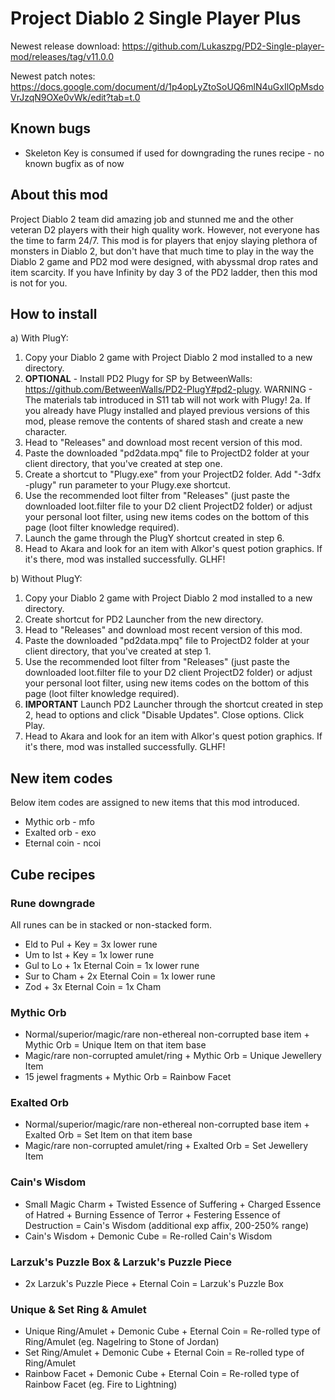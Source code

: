 
# Project Diablo 2 Single Player Plus

Newest release download: https://github.com/Lukaszpg/PD2-Single-player-mod/releases/tag/v11.0.0

Newest patch notes: https://docs.google.com/document/d/1p4opLyZtoSoUQ6mlN4uGxIlOpMsdoVrJzqN9OXe0vWk/edit?tab=t.0

## Known bugs

* Skeleton Key is consumed if used for downgrading the runes recipe - no known bugfix as of now

## About this mod

Project Diablo 2 team did amazing job and stunned me and the other veteran D2 players with their high quality work. However, not everyone has the time to farm 24/7. This mod is for players that enjoy slaying plethora of monsters in Diablo 2, but don't have that much time to play in the way the Diablo 2 game and PD2 mod were designed, with abyssmal drop rates and item scarcity. If you have Infinity by day 3 of the PD2 ladder, then this mod is not for you.

## How to install

a) With PlugY:

1. Copy your Diablo 2 game with Project Diablo 2 mod installed to a new directory.
2. **OPTIONAL** - Install PD2 Plugy for SP by BetweenWalls: https://github.com/BetweenWalls/PD2-PlugY#pd2-plugy. WARNING - The materials tab introduced in S11 tab will not work with Plugy!
	2a. If you already have Plugy installed and played previous versions of this mod, please remove the contents of shared stash and create a new character.
3. Head to "Releases" and download most recent version of this mod.
4. Paste the downloaded "pd2data.mpq" file to ProjectD2 folder at your client directory, that you've created at step one.
5. Create a shortcut to "Plugy.exe" from your ProjectD2 folder. Add "-3dfx -plugy" run parameter to your Plugy.exe shortcut.
6. Use the recommended loot filter from "Releases" (just paste the downloaded loot.filter file to your D2 client ProjectD2 folder) or adjust your personal loot filter, using new items codes on the bottom of this page (loot filter knowledge required).
7. Launch the game through the PlugY shortcut created in step 6.
8. Head to Akara and look for an item with Alkor's quest potion graphics. If it's there, mod was installed successfully. GLHF!

b) Without PlugY:


1. Copy your Diablo 2 game with Project Diablo 2 mod installed to a new directory.
2. Create shortcut for PD2 Launcher from the new directory.
3. Head to "Releases" and download most recent version of this mod.
4. Paste the downloaded "pd2data.mpq" file to ProjectD2 folder at your client directory, that you've created at step 1.
5. Use the recommended loot filter from "Releases" (just paste the downloaded loot.filter file to your D2 client ProjectD2 folder) or adjust your personal loot filter, using new items codes on the bottom of this page (loot filter knowledge required).
6. **IMPORTANT** Launch PD2 Launcher through the shortcut created in step 2, head to options and click "Disable Updates". Close options. Click Play.
7. Head to Akara and look for an item with Alkor's quest potion graphics. If it's there, mod was installed successfully. GLHF!
  
## New item codes

Below item codes are assigned to new items that this mod introduced.

* Mythic orb - mfo
* Exalted orb - exo
* Eternal coin - ncoi

## Cube recipes

### Rune downgrade

All runes can be in stacked or non-stacked form.

* Eld to Pul  + Key = 3x lower rune
* Um to Ist + Key = 1x lower rune
* Gul to Lo + 1x Eternal Coin = 1x lower rune
* Sur to Cham + 2x Eternal Coin = 1x lower rune
* Zod + 3x Eternal Coin = 1x Cham

### Mythic Orb

* Normal/superior/magic/rare non-ethereal non-corrupted base item + Mythic Orb = Unique Item on that item base
* Magic/rare non-corrupted amulet/ring + Mythic Orb = Unique Jewellery Item
* 15 jewel fragments + Mythic Orb = Rainbow Facet

### Exalted Orb

* Normal/superior/magic/rare non-ethereal non-corrupted base item + Exalted Orb = Set Item on that item base
* Magic/rare non-corrupted amulet/ring + Exalted Orb = Set Jewellery Item

### Cain's Wisdom

* Small Magic Charm + Twisted Essence of Suffering + Charged Essence of Hatred + Burning Essence of Terror + Festering Essence of Destruction = Cain's Wisdom (additional exp affix, 200-250% range)
* Cain's Wisdom + Demonic Cube = Re-rolled Cain's Wisdom

### Larzuk's Puzzle Box & Larzuk's Puzzle Piece

* 2x Larzuk's Puzzle Piece + Eternal Coin = Larzuk's Puzzle Box

### Unique & Set Ring & Amulet

* Unique Ring/Amulet + Demonic Cube + Eternal Coin = Re-rolled type of Ring/Amulet (eg. Nagelring to Stone of Jordan)
* Set Ring/Amulet + Demonic Cube + Eternal Coin = Re-rolled type of Ring/Amulet
* Rainbow Facet + Demonic Cube + Eternal Coin = Re-rolled type of Rainbow Facet (eg. Fire to Lightning)


